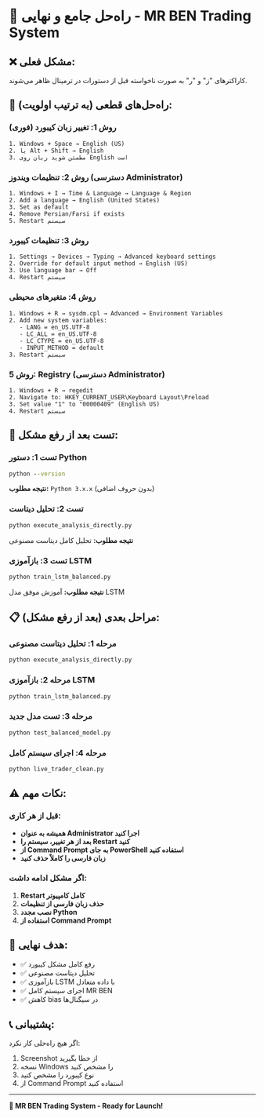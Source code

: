 # 🚨 راه‌حل جامع و نهایی - MR BEN Trading System

## **❌ مشکل فعلی:**
کاراکترهای "ز" و "ر" به صورت ناخواسته قبل از دستورات در ترمینال ظاهر می‌شوند.

## **🔧 راه‌حل‌های قطعی (به ترتیب اولویت):**

### **روش 1: تغییر زبان کیبورد (فوری)**
```
1. Windows + Space → English (US)
2. یا Alt + Shift → English
3. مطمئن شوید زبان روی English است
```

### **روش 2: تنظیمات ویندوز (دسترسی Administrator)**
```
1. Windows + I → Time & Language → Language & Region
2. Add a language → English (United States)
3. Set as default
4. Remove Persian/Farsi if exists
5. Restart سیستم
```

### **روش 3: تنظیمات کیبورد**
```
1. Settings → Devices → Typing → Advanced keyboard settings
2. Override for default input method → English (US)
3. Use language bar → Off
4. Restart سیستم
```

### **روش 4: متغیرهای محیطی**
```
1. Windows + R → sysdm.cpl → Advanced → Environment Variables
2. Add new system variables:
   - LANG = en_US.UTF-8
   - LC_ALL = en_US.UTF-8
   - LC_CTYPE = en_US.UTF-8
   - INPUT_METHOD = default
3. Restart سیستم
```

### **روش 5: Registry (دسترسی Administrator)**
```
1. Windows + R → regedit
2. Navigate to: HKEY_CURRENT_USER\Keyboard Layout\Preload
3. Set value "1" to "00000409" (English US)
4. Restart سیستم
```

## **🧪 تست بعد از رفع مشکل:**

### **تست 1: دستور Python**
```cmd
python --version
```
**نتیجه مطلوب:** `Python 3.x.x` (بدون حروف اضافی)

### **تست 2: تحلیل دیتاست**
```cmd
python execute_analysis_directly.py
```
**نتیجه مطلوب:** تحلیل کامل دیتاست مصنوعی

### **تست 3: بازآموزی LSTM**
```cmd
python train_lstm_balanced.py
```
**نتیجه مطلوب:** آموزش موفق مدل LSTM

## **📋 مراحل بعدی (بعد از رفع مشکل):**

### **مرحله 1: تحلیل دیتاست مصنوعی**
```cmd
python execute_analysis_directly.py
```

### **مرحله 2: بازآموزی LSTM**
```cmd
python train_lstm_balanced.py
```

### **مرحله 3: تست مدل جدید**
```cmd
python test_balanced_model.py
```

### **مرحله 4: اجرای سیستم کامل**
```cmd
python live_trader_clean.py
```

## **⚠️ نکات مهم:**

### **قبل از هر کاری:**
- **همیشه به عنوان Administrator اجرا کنید**
- **بعد از هر تغییر، سیستم را Restart کنید**
- **از Command Prompt به جای PowerShell استفاده کنید**
- **زبان فارسی را کاملاً حذف کنید**

### **اگر مشکل ادامه داشت:**
1. **Restart کامل کامپیوتر**
2. **حذف زبان فارسی از تنظیمات**
3. **نصب مجدد Python**
4. **استفاده از Command Prompt**

## **🎯 هدف نهایی:**
- ✅ رفع کامل مشکل کیبورد
- ✅ تحلیل دیتاست مصنوعی
- ✅ بازآموزی LSTM با داده متعادل
- ✅ اجرای سیستم کامل MR BEN
- ✅ کاهش bias در سیگنال‌ها

## **📞 پشتیبانی:**
اگر هیچ راه‌حلی کار نکرد:
1. Screenshot از خطا بگیرید
2. نسخه Windows را مشخص کنید
3. نوع کیبورد را مشخص کنید
4. از Command Prompt استفاده کنید

---

**🚀 MR BEN Trading System - Ready for Launch!** 